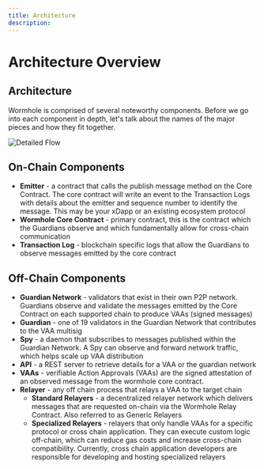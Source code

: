 ```yaml
---
title: Architecture
description: 
---
```

<!--
before PR link this page in the introduction one
need to add links
-->
# Architecture Overview

## Architecture

Wormhole is comprised of several noteworthy components. Before we go into each component in depth, let's talk about the names of the major pieces and how they fit together.

![Detailed Flow](/wormhole-mkdocs/images/learn/architecture/overview.webp)

## On-Chain Components

- **Emitter** - a contract that calls the publish message method on the Core Contract. The core contract will write an event to the Transaction Logs with details about the emitter and sequence number to identify the message. This may be your xDapp or an existing ecosystem protocol
- **Wormhole Core Contract** - primary contract, this is the contract which the Guardians observe and which fundamentally allow for cross-chain communication
- **Transaction Log** - blockchain specific logs that allow the Guardians to observe messages emitted by the core contract

## Off-Chain Components

- **Guardian Network** - validators that exist in their own P2P network. Guardians observe and validate the messages emitted by the Core Contract on each supported chain to produce VAAs (signed messages)
- **Guardian** - one of 19 validators in the Guardian Network that contributes to the VAA multisig
- **Spy** - a daemon that subscribes to messages published within the Guardian Network. A Spy can observe and forward network traffic, which helps scale up VAA distribution
- **API** - a REST server to retrieve details for a VAA or the guardian network
- **VAAs** - verifiable Action Approvals (VAAs) are the signed attestation of an observed message from the wormhole core contract.
- **Relayer** - any off chain process that relays a VAA to the target chain
    - **Standard Relayers** - a decentralized relayer network which delivers messages that are requested on-chain via the Wormhole Relay Contract. Also referred to as Generic Relayers
    - **Specialized Relayers** - relayers that only handle VAAs for a specific protocol or cross chain application. They can execute custom logic off-chain, which can reduce gas costs and increase cross-chain compatibility. Currently, cross chain application developers are responsible for developing and hosting specialized relayers

